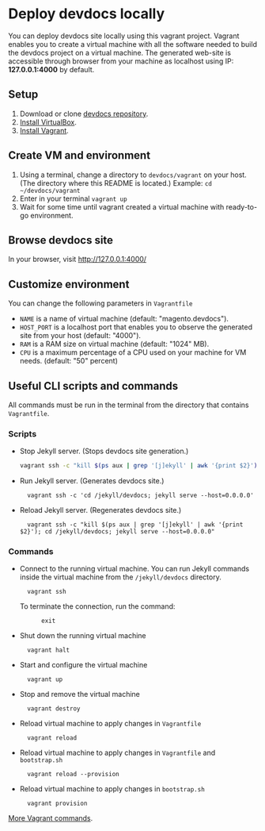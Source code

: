 # Deploy devdocs locally

You can deploy devdocs site locally using this vagrant project. Vagrant enables you to create a virtual machine with all the software needed to build the devdocs project on a virtual machine. The generated web-site is accessible through browser from your machine as localhost using IP: **127.0.0.1:4000** by default.

## Setup

1. Download or clone [devdocs repository](https://github.com/magento/devdocs).
2. [Install VirtualBox](https://www.virtualbox.org/wiki/Downloads). 
3. [Install Vagrant](https://www.vagrantup.com/).

## Create VM and environment 

1. Using a terminal, change a directory to `devdocs/vagrant` on your host. (The directory where this README is located.) 
 Example: `cd ~/devdocs/vagrant`
2. Enter in your terminal `vagrant up`
3. Wait for some time until vagrant created a virtual machine with ready-to-go environment.

## Browse devdocs site

In your browser, visit http://127.0.0.1:4000/

## Customize environment

You can change the following parameters in `Vagrantfile`

- `NAME` is a name of virtual machine (default: "magento.devdocs").
- `HOST_PORT` is a localhost port that enables you to observe the generated site from your host (default: "4000"). 
- `RAM` is a RAM size on virtual machine (default:  "1024" MB).
- `CPU` is a maximum percentage of a CPU used on your machine for VM needs. (default: "50" percent)

## Useful CLI scripts and commands

All commands must be run in the terminal from the directory that contains `Vagrantfile`.

### Scripts

- Stop Jekyll server. (Stops devdocs site generation.)
  ```bash
  vagrant ssh -c "kill $(ps aux | grep '[j]ekyll' | awk '{print $2}')"
  ```  
- Run Jekyll server. (Generates devdocs site.)
 
        vagrant ssh -c 'cd /jekyll/devdocs; jekyll serve --host=0.0.0.0'

- Reload Jekyll server. (Regenerates devdocs site.)

        vagrant ssh -c "kill $(ps aux | grep '[j]ekyll' | awk '{print $2}'); cd /jekyll/devdocs; jekyll serve --host=0.0.0.0"
 
    
### Commands

- Connect to the running virtual machine. You can run Jekyll commands inside the virtual machine from the `/jekyll/devdocs` directory.

        vagrant ssh

  To terminate the connection, run the command:

            exit
        
- Shut down the running virtual machine

        vagrant halt

- Start and configure the virtual machine

        vagrant up

- Stop and remove the virtual machine

        vagrant destroy

- Reload virtual machine to apply changes in `Vagrantfile` 

        vagrant reload

- Reload virtual machine to apply changes in `Vagrantfile` and `bootstrap.sh`

        vagrant reload --provision

- Reload virtual machine to apply changes in `bootstrap.sh`

        vagrant provision

[More Vagrant commands](https://www.vagrantup.com/docs/cli/up.html).
